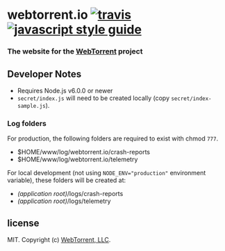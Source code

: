 # webtorrent.io [![travis][travis-image]][travis-url] [![javascript style guide][standard-image]][standard-url]

[travis-image]: https://img.shields.io/travis/feross/webtorrent.io/master.svg
[travis-url]: https://travis-ci.org/feross/webtorrent.io
[standard-image]: https://img.shields.io/badge/code_style-standard-brightgreen.svg
[standard-url]: https://standardjs.com

### The website for the [WebTorrent](https://webtorrent.io) project

## Developer Notes

- Requires Node.js v6.0.0 or newer
- `secret/index.js` will need to be created locally (copy `secret/index-sample.js`).

### Log folders

For production, the following folders are required to exist with chmod `777`.
- $HOME/www/log/webtorrent.io/crash-reports
- $HOME/www/log/webtorrent.io/telemetry

For local development (not using `NODE_ENV="production"` environment variable), these folders will be created at:

- *(application root)*/logs/crash-reports
- *(application root)*/logs/telemetry

## license

MIT. Copyright (c) [WebTorrent, LLC](https://webtorrent.io).
